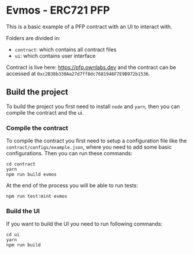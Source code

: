 # Evmos - ERC721 PFP

This is a basic example of a PFP contract with an UI to interact with.

Folders are divided in:
- `contract`: which contains all contract files
- `ui`: which contains user interface

Contract is live here: https://pfp.ownlabs.dev and the contract can be accessed at `0xc2B38b330Aa27d7ff8dc7681946F7E9B972b1536`.

## Build the project

To build the project you first need to install `node` and `yarn`, then you can compile the contract and the ui.

### Compile the contract

To compile the contract you first need to setup a configuration file like the `contract/configs/example.json`, where you need to add some basic configurations.
Then you can run these commands:

```
cd contract
yarn
npm run build evmos
```

At the end of the process you will be able to run tests:

```
npm run test:mint evmos
```

### Build the UI

If you want to build the UI you need to run following commands:

```
cd ui
yarn
npm run build
```